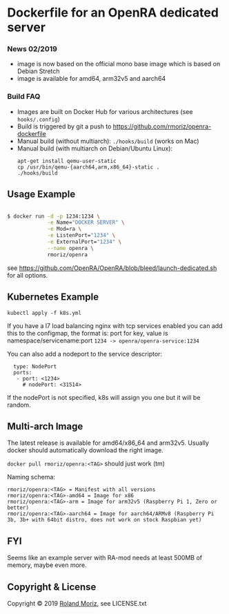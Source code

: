 # Dockerfile for an OpenRA dedicated server

### News 02/2019

  - image is now based on the official mono base image which is based on Debian Stretch
  - image is available for amd64, arm32v5 and aarch64

### Build FAQ

  - Images are built on Docker Hub for various architectures (see `hooks/.config`)
  - Build is triggered by git a push to https://github.com/rmoriz/openra-dockerfile
  - Manual build (without multiarch): `./hooks/build` (works on Mac)
  - Manual build (with multiarch on Debian/Ubuntu Linux):
    ```shell
    apt-get install qemu-user-static
    cp /usr/bin/qemu-{aarch64,arm,x86_64}-static .
    ./hooks/build
    ```

## Usage Example
```sh

$ docker run -d -p 1234:1234 \
             -e Name="DOCKER SERVER" \
             -e Mod=ra \
             -e ListenPort="1234" \
             -e ExternalPort="1234" \
             --name openra \
             rmoriz/openra

```

see https://github.com/OpenRA/OpenRA/blob/bleed/launch-dedicated.sh for all options.

## Kubernetes Example

```
kubectl apply -f k8s.yml
```
If you have a l7 load balancing nginx with tcp services enabled you can add this to the configmap, the format is: port for key, value is namespace/servicename:port
`1234 -> openra/openra-service:1234`

You can also add a nodeport to the service descriptor:
```
  type: NodePort
  ports:
   - port: <1234>
     # nodePort: <31514>
```
If the nodePort is not specified, k8s will assign you one but it will be random.

## Multi-arch Image

The latest release is available for amd64/x86_64 and arm32v5. Usually docker
should automatically download the right image.

`docker pull rmoriz/openra:<TAG>` should just work (tm)


Naming schema:

```
rmoriz/openra:<TAG> = Manifest with all versions
rmoriz/openra:<TAG>-amd64 = Image for x86
rmoriz/openra:<TAG>-arm = Image for arm32v5 (Raspberry Pi 1, Zero or better)
rmoriz/openra:<TAG>-aarch64 = Image for aarch64/ARMv8 (Raspberry Pi 3b, 3b+ with 64bit distro, does not work on stock Raspbian yet)
```

## FYI

Seems like an example server with RA-mod needs at least 500MB of memory, maybe even more.


## Copyright & License

Copyright © 2019 [Roland Moriz](https://roland.io), see LICENSE.txt
